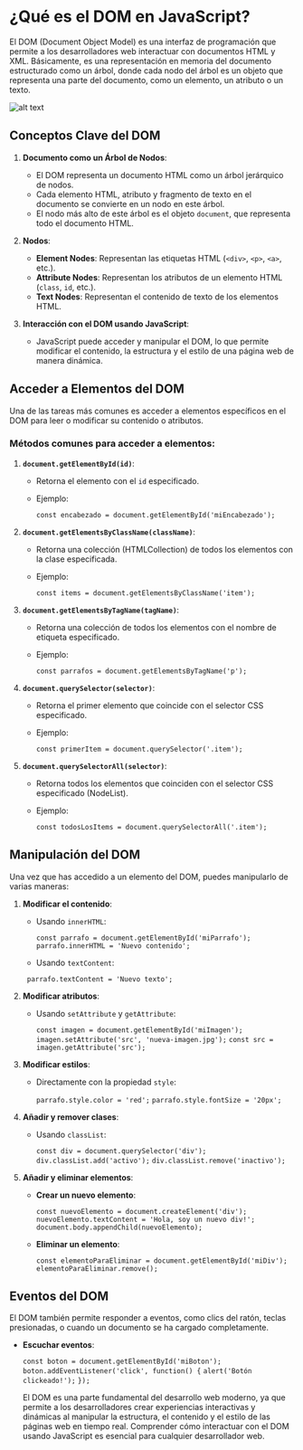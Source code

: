 # ¿Qué es el DOM en JavaScript?

El DOM (Document Object Model) es una interfaz de programación que permite a los desarrolladores web interactuar con documentos HTML y XML. Básicamente, es una representación en memoria del documento estructurado como un árbol, donde cada nodo del árbol es un objeto que representa una parte del documento, como un elemento, un atributo o un texto.

![alt text](image.png)

## Conceptos Clave del DOM

1. **Documento como un Árbol de Nodos**:
   - El DOM representa un documento HTML como un árbol jerárquico de nodos.
   - Cada elemento HTML, atributo y fragmento de texto en el documento se convierte en un nodo en este árbol.
   - El nodo más alto de este árbol es el objeto `document`, que representa todo el documento HTML.

2. **Nodos**:
   - **Element Nodes**: Representan las etiquetas HTML (`<div>`, `<p>`, `<a>`, etc.).
   - **Attribute Nodes**: Representan los atributos de un elemento HTML (`class`, `id`, etc.).
   - **Text Nodes**: Representan el contenido de texto de los elementos HTML.

3. **Interacción con el DOM usando JavaScript**:
   - JavaScript puede acceder y manipular el DOM, lo que permite modificar el contenido, la estructura y el estilo de una página web de manera dinámica.

## Acceder a Elementos del DOM

Una de las tareas más comunes es acceder a elementos específicos en el DOM para leer o modificar su contenido o atributos.

### Métodos comunes para acceder a elementos:

1. **`document.getElementById(id)`**:
   - Retorna el elemento con el `id` especificado.
   - Ejemplo:
    
     `const encabezado = document.getElementById('miEncabezado');`
   

2. **`document.getElementsByClassName(className)`**:
   - Retorna una colección (HTMLCollection) de todos los elementos con la clase especificada.
   - Ejemplo:
    
     `const items = document.getElementsByClassName('item');`
     

3. **`document.getElementsByTagName(tagName)`**:
   - Retorna una colección de todos los elementos con el nombre de etiqueta especificado.
   - Ejemplo:
    
     `const parrafos = document.getElementsByTagName('p');`
   

4. **`document.querySelector(selector)`**:
   - Retorna el primer elemento que coincide con el selector CSS especificado.
   - Ejemplo:
     
     `const primerItem = document.querySelector('.item');`
   

5. **`document.querySelectorAll(selector)`**:
   - Retorna todos los elementos que coinciden con el selector CSS especificado (NodeList).
   - Ejemplo:
    
     `const todosLosItems = document.querySelectorAll('.item');`
     

## Manipulación del DOM

Una vez que has accedido a un elemento del DOM, puedes manipularlo de varias maneras:

1. **Modificar el contenido**:
   - Usando `innerHTML`:
     
     `const parrafo = document.getElementById('miParrafo');`
     `parrafo.innerHTML = 'Nuevo contenido';`
     
   - Usando `textContent`:
    
    ` parrafo.textContent = 'Nuevo texto';`
 

2. **Modificar atributos**:
   - Usando `setAttribute` y `getAttribute`:
     
     `const imagen = document.getElementById('miImagen');`
     `imagen.setAttribute('src', 'nueva-imagen.jpg');`
     `const src = imagen.getAttribute('src');`
    
3. **Modificar estilos**:
   - Directamente con la propiedad `style`:
   
     `parrafo.style.color = 'red';`
     `parrafo.style.fontSize = '20px';`
   

4. **Añadir y remover clases**:
   - Usando `classList`:
     
     `const div = document.querySelector('div');`
     `div.classList.add('activo');`
     `div.classList.remove('inactivo');`

5. **Añadir y eliminar elementos**:
   - **Crear un nuevo elemento**:
     
     `const nuevoElemento = document.createElement('div');`
     `nuevoElemento.textContent = 'Hola, soy un nuevo div!';`
     `document.body.appendChild(nuevoElemento);`
     
   - **Eliminar un elemento**:
     
     `const elementoParaEliminar = document.getElementById('miDiv');`
     `elementoParaEliminar.remove();`
 

## Eventos del DOM

El DOM también permite responder a eventos, como clics del ratón, teclas presionadas, o cuando un documento se ha cargado completamente.

- **Escuchar eventos**:

  `const boton = document.getElementById('miBoton');`
  `boton.addEventListener('click', function() {`
    `alert('Botón clickeado!');`
  `});`


  El DOM es una parte fundamental del desarrollo web moderno, ya que permite a los desarrolladores crear experiencias interactivas y dinámicas al manipular la estructura, el contenido y el estilo de las páginas web en tiempo real. Comprender cómo interactuar con el DOM usando JavaScript es esencial para cualquier desarrollador web.